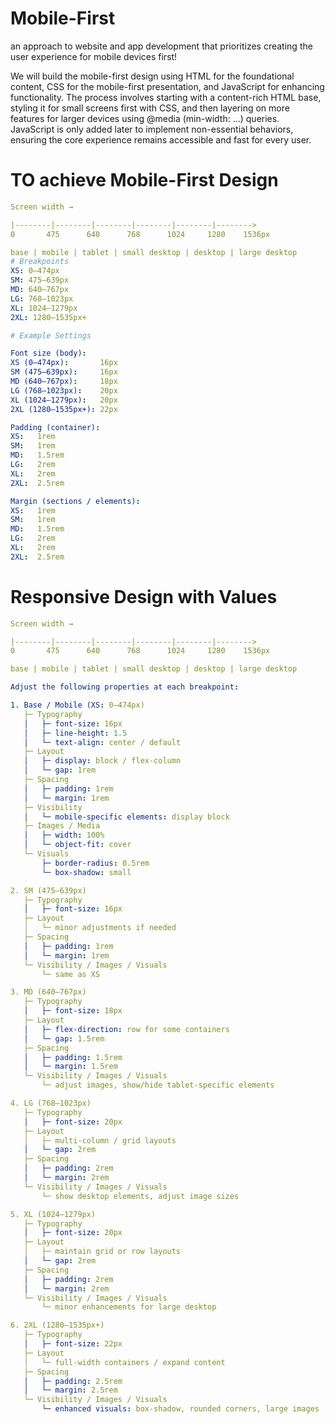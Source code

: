 # Mobile-First
an approach to website and app development that prioritizes creating the user experience for mobile devices first!


We will build the mobile-first design using HTML for the foundational content, CSS for the mobile-first presentation, and JavaScript for enhancing functionality. The process involves starting with a content-rich HTML base, styling it for small screens first with CSS, and then layering on more features for larger devices using @media (min-width: ...) queries. JavaScript is only added later to implement non-essential behaviors, ensuring the core experience remains accessible and fast for every user.


# TO achieve Mobile-First Design

```yaml
Screen width →

|--------|--------|--------|--------|--------|-------->
0       475      640      768      1024     1280    1536px

base | mobile | tablet | small desktop | desktop | large desktop
# Breakpoints
XS: 0–474px
SM: 475–639px
MD: 640–767px
LG: 768–1023px
XL: 1024–1279px
2XL: 1280–1535px+

# Example Settings

Font size (body):
XS (0–474px):       16px
SM (475–639px):     16px
MD (640–767px):     18px
LG (768–1023px):    20px
XL (1024–1279px):   20px
2XL (1280–1535px+): 22px

Padding (container):
XS:   1rem
SM:   1rem
MD:   1.5rem
LG:   2rem
XL:   2rem
2XL:  2.5rem

Margin (sections / elements):
XS:   1rem
SM:   1rem
MD:   1.5rem
LG:   2rem
XL:   2rem
2XL:  2.5rem

```

# Responsive Design with Values

```yaml 
Screen width →

|--------|--------|--------|--------|--------|-------->
0       475      640      768      1024     1280    1536px

base | mobile | tablet | small desktop | desktop | large desktop

Adjust the following properties at each breakpoint:

1. Base / Mobile (XS: 0–474px)
   ├─ Typography
   │   ├─ font-size: 16px
   │   ├─ line-height: 1.5
   │   └─ text-align: center / default
   ├─ Layout
   │   ├─ display: block / flex-column
   │   └─ gap: 1rem
   ├─ Spacing
   │   ├─ padding: 1rem
   │   └─ margin: 1rem
   ├─ Visibility
   │   └─ mobile-specific elements: display block
   ├─ Images / Media
   │   ├─ width: 100%
   │   └─ object-fit: cover
   └─ Visuals
       ├─ border-radius: 0.5rem
       └─ box-shadow: small

2. SM (475–639px)
   ├─ Typography
   │   ├─ font-size: 16px
   ├─ Layout
   │   └─ minor adjustments if needed
   ├─ Spacing
   │   ├─ padding: 1rem
   │   └─ margin: 1rem
   └─ Visibility / Images / Visuals
       └─ same as XS

3. MD (640–767px)
   ├─ Typography
   │   ├─ font-size: 18px
   ├─ Layout
   │   ├─ flex-direction: row for some containers
   │   └─ gap: 1.5rem
   ├─ Spacing
   │   ├─ padding: 1.5rem
   │   └─ margin: 1.5rem
   └─ Visibility / Images / Visuals
       └─ adjust images, show/hide tablet-specific elements

4. LG (768–1023px)
   ├─ Typography
   │   ├─ font-size: 20px
   ├─ Layout
   │   ├─ multi-column / grid layouts
   │   └─ gap: 2rem
   ├─ Spacing
   │   ├─ padding: 2rem
   │   └─ margin: 2rem
   └─ Visibility / Images / Visuals
       └─ show desktop elements, adjust image sizes

5. XL (1024–1279px)
   ├─ Typography
   │   ├─ font-size: 20px
   ├─ Layout
   │   ├─ maintain grid or row layouts
   │   └─ gap: 2rem
   ├─ Spacing
   │   ├─ padding: 2rem
   │   └─ margin: 2rem
   └─ Visibility / Images / Visuals
       └─ minor enhancements for large desktop

6. 2XL (1280–1535px+)
   ├─ Typography
   │   ├─ font-size: 22px
   ├─ Layout
   │   └─ full-width containers / expand content
   ├─ Spacing
   │   ├─ padding: 2.5rem
   │   └─ margin: 2.5rem
   └─ Visibility / Images / Visuals
       └─ enhanced visuals: box-shadow, rounded corners, large images

```